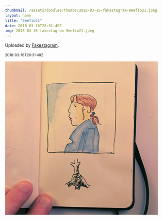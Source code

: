 ```yaml
---
thumbnail: /assets/doodles/thumbs/2018-03-16-fakestagram-9eefio21.jpeg
layout: home
title: "9eefio21"
date: 2018-03-16T20:31:49Z
img: 2018-03-16-fakestagram-9eefio21.jpeg
---
```


Uploaded by [Fakestagram](https://github.com/opyate/fakestagram).

<small>2018-03-16T20:31:49Z</small>

![Uploaded by Fakestagram](2018-03-16-fakestagram-9eefio21.jpeg)
